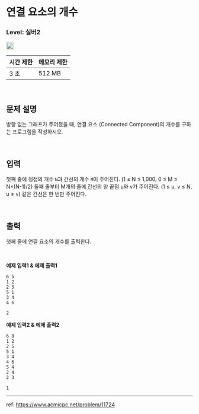 # 연결 요소의 개수

### Level: 실버2

<img src="https://d2gd6pc034wcta.cloudfront.net/tier/9.svg" style="width: 20px" />

<br>

| 시간 제한 | 메모리 제한 |
| -------- | ---------- |
| 3 초 | 512 MB |

<br>

## 문제 설명

방향 없는 그래프가 주어졌을 때, 연결 요소 (Connected Component)의 개수를 구하는 프로그램을 작성하시오.

<br>

## 입력

첫째 줄에 정점의 개수 `N`과 간선의 개수 `M`이 주어진다. (1 ≤ N ≤ 1,000, 0 ≤ M ≤ N×(N-1)/2) 둘째 줄부터 M개의 줄에 간선의 양 끝점 u와 v가 주어진다. (1 ≤ u, v ≤ N, u ≠ v) 같은 간선은 한 번만 주어진다.

<br>

## 출력

첫째 줄에 연결 요소의 개수를 출력한다.

<br>

**예제 입력1 & 에제 출력1**

```
6 5
1 2
2 5
5 1
3 4
4 6

```

```
2

```

**예제 입력2 & 에제 출력2**

```
6 8
1 2
2 5
5 1
3 4
4 6
5 4
2 4
2 3

```

```
1

```

---

ref: https://www.acmicpc.net/problem/11724